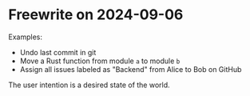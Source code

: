 # Freewrite on 2024-09-06

Examples:

* Undo last commit in git
* Move a Rust function from module `a` to module `b`
* Assign all issues labeled as "Backend" from Alice to Bob on GitHub

The user intention is a desired state of the world.

